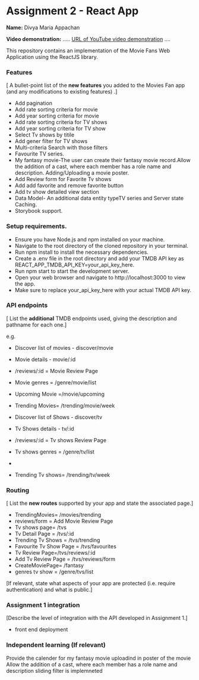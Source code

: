 # Assignment 2 - React App 

__Name:__ Divya Maria Appachan

__Video demonstration:__ ..... [URL of  YouTube video demonstration](https://youtu.be/FcIZV8iAtk0) ....

This repository contains an implementation of the Movie Fans Web Application using the ReactJS library. 

### Features
[ A bullet-point list of the __new features__ you added to the Movies Fan app (and any modifications to existing features) .]

+ Add pagination
+ Add rate sorting criteria for movie
+ Add year sorting criteria for movie
+ Add rate sorting criteria for TV shows
+ Add year sorting criteria for TV show
+ Select Tv shows by titile
+ Add gener filter for TV shows
+ Multi-criteria Search with those filters
+ Favourite TV series.
+ My fantasy movie-The user can create their fantasy movie record.Allow the addition of a cast, where each member has a role name and description. Adding/Uploading a movie poster.
+ Add Review form for Favorite Tv shows
+ Add add favorite and remove favorite button
+ Add tv show detailed view section
+ Data Model- An additional data entity typeTV series and Server state Caching.
+ Storybook support.

### Setup requirements.

+ Ensure you have Node.js and npm installed on your machine.
+ Navigate to the root directory of the cloned repository in your terminal.
+ Run npm install to install the necessary dependencies.
+ Create a .env file in the root directory and add your TMDB API key as REACT_APP_TMDB_API_KEY=your_api_key_here.
+ Run npm start to start the development server.
+ Open your web browser and navigate to http://localhost:3000 to view the app.
+ Make sure to replace your_api_key_here with your actual TMDB API key.

### API endpoints

[ List the __additional__ TMDB endpoints used, giving the description and pathname for each one.] 

e.g.
+ Discover list of movies - discover/movie
+ Movie details - movie/:id
+ /reviews/:id = Movie Review Page
+ Movie genres = /genre/movie/list

+ Upcoming Movie =/movie/upcoming
+ Trending Movies= /trending/movie/week

+ Discover list of Shows - discover/tv
+ Tv Shows details - tv/:id
+ /reviews/:id = Tv shows Review Page
+ Tv shows genres = /genre/tv/list

+ 
+ Trending Tv shows= /trending/tv/week


        
        

### Routing

[ List the __new routes__ supported by your app and state the associated page.]

+ TrendingMovies= /movies/trending
+ reviews/form = Add Movie Review Page
+ Tv shows page=      /tvs
+ Tv Detail Page = /tvs/:id
+ Trending Tv Shows = /tvs/trending
+ Favourite Tv Show Page = /tvs/favourites
+ Tv Review Page=/tvs/reviews/:id
+ Add Tv Review Page = /tvs/reviews/form
+ CreateMoviePage=      /fantasy
+  genres tv show = /genre/tvs/list

[If relevant, state what aspects of your app are protected (i.e. require authentication) and what is public.]

### Assignment 1 integration

[Describe the level of  integration with the API developed in Assignment 1.]

+ front end deployment


### Independent learning (If relevant)

Provide the calender for my fantasy movie
uploadind in poster of the movie 
Allow the addition of a cast, where each member has a role name and description
sliding filter is implemneted